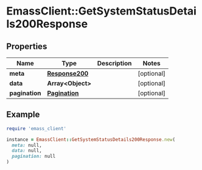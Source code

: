 # EmassClient::GetSystemStatusDetails200Response

## Properties

| Name | Type | Description | Notes |
| ---- | ---- | ----------- | ----- |
| **meta** | [**Response200**](Response200.md) |  | [optional] |
| **data** | **Array&lt;Object&gt;** |  | [optional] |
| **pagination** | [**Pagination**](Pagination.md) |  | [optional] |

## Example

```ruby
require 'emass_client'

instance = EmassClient::GetSystemStatusDetails200Response.new(
  meta: null,
  data: null,
  pagination: null
)
```

